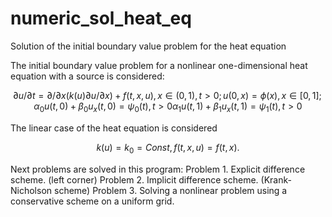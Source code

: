 # numeric_sol_heat_eq
Solution of the initial boundary value problem for the heat equation

The initial boundary value problem for a nonlinear one-dimensional heat equation with a source is considered:
```math
\partial u/ \partial t = \partial / \partial x (k(u) \partial u / \partial x) + f(t,x,u),  x \in (0,1), t > 0;
u(0, x) = \phi(x), x \in [0,1];
\alpha_0 u(t,0) + \beta_0u_x(t,0) = \psi_0(t), t > 0
 \alpha_1 u(t,1) + \beta_1u_x(t,1) = \psi_1(t), t > 0
```
The linear case of the heat equation is considered
```math
k(u)=k_0=Const, f(t,x,u)=f(t,x).
```
Next problems are solved in this program:
Problem 1. Explicit difference scheme. (left corner)
Problem 2. Implicit difference scheme. (Krank-Nicholson scheme)
Problem 3. Solving a nonlinear problem using a conservative scheme on a uniform grid.
